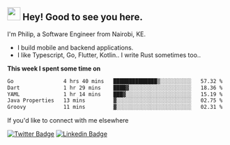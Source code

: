 <h2><img src="https://slackmojis.com/emojis/3643-cool-doge/download" width="30"/> Hey! Good to see you here.</h2>

<p>I'm Philip, a Software Engineer from Nairobi, KE. 

- I build mobile and backend applications.
- I like Typescript, Go, Flutter, Kotlin.. I write Rust sometimes too..</p>

**This week I spent some time on**
<!--START_SECTION:waka-->

```txt
Go                4 hrs 40 mins   ██████████████▒░░░░░░░░░░   57.32 %
Dart              1 hr 29 mins    ████▓░░░░░░░░░░░░░░░░░░░░   18.36 %
YAML              1 hr 14 mins    ███▓░░░░░░░░░░░░░░░░░░░░░   15.19 %
Java Properties   13 mins         ▓░░░░░░░░░░░░░░░░░░░░░░░░   02.75 %
Groovy            11 mins         ▓░░░░░░░░░░░░░░░░░░░░░░░░   02.31 %
```

<!--END_SECTION:waka-->

If you'd like to connect with me elsewhere

[![Twitter Badge](https://img.shields.io/badge/-Twitter-1ca0f1?style=flat-square&labelColor=1ca0f1&logo=twitter&logoColor=white&link=https://twitter.com/_diogorodrigues)](https://twitter.com/kimathiphil)  [![Linkedin Badge](https://img.shields.io/badge/-LinkedIn-blue?style=flat-square&logo=Linkedin&logoColor=white&link=https://www.linkedin.com/in/philip-kimathi-2604a9114/)](https://www.linkedin.com/in/philip-kimathi-2604a9114/)
